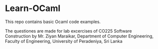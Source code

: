 Learn-OCaml
===========

This repo contains basic Ocaml code examples.

The questiones are made for lab excercises of CO225 Software Construction
by Mr. Ziyan Maraikar, Department of Computer Engineering, Faculty of Engineering, University of Peradeniya, Sri Lanka
